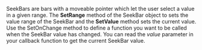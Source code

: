 SeekBars are bars with a moveable pointer which let the user select a value in a given range.
The **SetRange** method of the SeekBar object to sets the value range of the SeekBar and the **SetValue** method sets the current value.
Use the SetOnChange method to define a function you want to be called when the SeekBar value has changed. You can read the _value_ parameter in your callback function to get the current SeekBar value.
